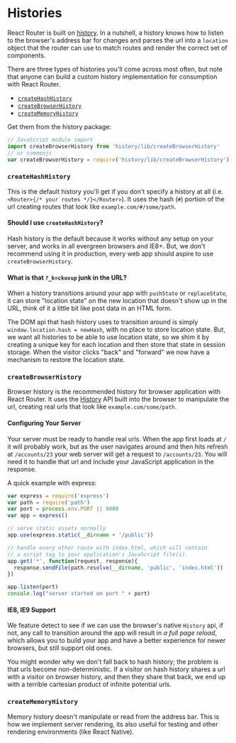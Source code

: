 # Histories

React Router is built on [history](https://github.com/rackt/history).
In a nutshell, a history knows how to listen to the browser's address
bar for changes and parses the url into a `location` object that the
router can use to match routes and render the correct set of components.

There are three types of histories you'll come across most often, but
note that anyone can build a custom history implementation for
consumption with React Router.

- [`createHashHistory`](#createHashHistory)
- [`createBrowserHistory`](#createBrowserHistory)
- [`createMemoryHistory`](#createMemoryHistory)

Get them from the history package:

```js
// JavaScript module import
import createBrowserHistory from 'history/lib/createBrowserHistory'
// or commonjs
var createBrowserHistory = require('history/lib/createBrowserHistory')
```

### `createHashHistory`

This is the default history you'll get if you don't specify a history at
all (i.e. `<Router>{/* your routes */}</Router>`). It uses the hash
(`#`) portion of the url creating routes that look like
`example.com/#/some/path`.

#### Should I use `createHashHistory`?

Hash history is the default because it works without any setup on your
server, and works in all evergreen browsers and IE8+. But, we don't
recommend using it in production, every web app should aspire
to use `createBrowserHistory`.

#### What is that `?_k=ckuvup` junk in the URL?

When a history transitions around your app with `pushState` or
`replaceState`, it can store "location state" on the new location that
doesn't show up in the URL, think of it a little bit like post data in
an HTML form.

The DOM api that hash history uses to transition around is simply
`window.location.hash = newHash`, with no place to store location state.
But, we want all histories to be able to use location state, so we shim
it by creating a unique key for each location and then store that state
in session storage. When the visitor clicks "back" and "forward" we now
have a mechanism to restore the location state.

### `createBrowserHistory`

Browser history is the recommended history for browser application with
React Router. It uses the [History](https://developer.mozilla.org/en-US/docs/Web/API/History)
API built into the browser to manipulate the url, creating real urls that
look like `example.com/some/path`.

#### Configuring Your Server

Your server must be ready to handle real urls. When the app first loads
at `/` it will probably work, but as the user navigates around and then
hits refresh at `/accounts/23` your web server will get a request to
`/accounts/23`. You will need it to handle that url and include your
JavaScript application in the response.

A quick example with express:

```js
var express = require('express')
var path = require('path')
var port = process.env.PORT || 8080
var app = express()

// serve static assets normally
app.use(express.static(__dirname + '/public'))

// handle every other route with index.html, which will contain
// a script tag to your application's JavaScript file(s).
app.get('*', function(request, response){
  response.sendFile(path.resolve(__dirname, 'public', 'index.html'))
})

app.listen(port)
console.log("server started on port " + port)
```

#### IE8, IE9 Support

We feature detect to see if we can use the browser's native `History`
api, if not, any call to transition around the app will result in _a
full page reload_, which allows you to build your app and have a better
experience for newer browsers, but still support old ones.

You might wonder why we don't fall back to hash history; the problem is
that urls become non-deterministic. If a visitor on hash history shares
a url with a visitor on browser history, and then they share that back,
we end up with a terrible cartesian product of infinite potential
urls.

### `createMemoryHistory`

Memory history doesn't manipulate or read from the address bar. This is
how we implement server rendering, its also useful for testing and other
rendering environments (like React Native).